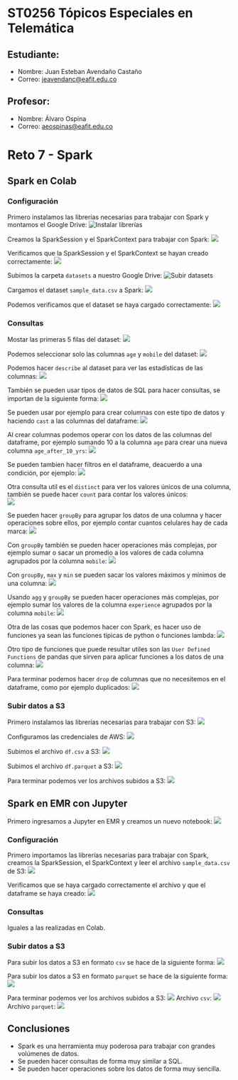 # ST0256 Tópicos Especiales en Telemática

## Estudiante:
- Nombre: Juan Esteban Avendaño Castaño
- Correo: jeavendanc@eafit.edu.co

## Profesor:
- Nombre: Álvaro Ospina
- Correo: aeospinas@eafit.edu.co

# Reto 7 - Spark

## Spark en Colab
### Configuración
Primero instalamos las librerías necesarias para trabajar con Spark
y montamos el Google Drive:
![Instalar librerías](./images/mount_drive_install_dependencies.png)

Creamos la SparkSession y el SparkContext para trabajar con Spark:
![](./images/session_context_set_up.png)

Verificamos que la SparkSession y el SparkContext se hayan creado correctamente:
![](./images/session_context_verify.png)

Subimos la carpeta `datasets` a nuestro Google Drive:
![Subir datasets](./images/drive_upload.png)

Cargamos el dataset `sample_data.csv` a Spark:
![](./images/load_dataset.png)

Podemos verificamos que el dataset se haya cargado correctamente:
![](./images/df_characteristics.png)

### Consultas
Mostar las primeras 5 filas del dataset:
![](./images/show_rows.png)

Podemos seleccionar solo las columnas `age` y `mobile` del dataset:
![](./images/limit_columns.png)

Podemos hacer `describe` al dataset para ver las estadísticas de las columnas:
![](./images/describe_dataset.png)

También se pueden usar tipos de datos de SQL para hacer consultas, se importan de la siguiente forma:
![](./images/import_sql_types.png)

Se pueden usar por ejemplo para crear columnas con este tipo de datos y haciendo `cast` a las columnas del dataframe:
![](./images/sql_type_use.png)

Al crear columnas podemos operar con los datos de las columnas del dataframe, por ejemplo sumando 10 a la columna `age` para crear una nueva columna `age_after_10_yrs`:
![](./images/operate_column.png)

Se pueden tambien hacer filtros en el dataframe, deacuerdo a una condición, por ejemplo:
![](./images/filters.png)

Otra consulta util es el `distinct` para ver los valores únicos de una columna, también se puede hacer `count` para contar los valores únicos:  
![](./images/distinct_count.png)

Se pueden hacer `groupBy` para agrupar los datos de una columna y hacer operaciones sobre ellos, por ejemplo contar cuantos celulares hay de cada marca:
![](./images/group_by_1.png)

Con `groupBy` también se pueden hacer operaciones más complejas, por ejemplo sumar o sacar  un promedio a los valores de cada columna agrupados por la columna `mobile`:
![](./images/group_by_2.png)

Con `groupBy`, `max` y `min` se pueden sacar los valores máximos y mínimos de una columna:
![](./images/group_by_3.png)

Usando `agg` y `groupBy` se pueden hacer operaciones más complejas, por ejemplo sumar los valores de la columna `experience` agrupados por la columna `mobile`:
![](./images/group_by_4.png)

Otra de las cosas que podemos hacer con Spark, es hacer uso de funciones ya sean las funciones típicas de python o funciones lambda:
![](./images/functions_and_lambda.png)

Otro tipo de funciones que puede resultar utiles son las `User Defined Functions` de pandas que sirven para aplicar funciones a los datos de una columna:
![](./images/functions_udf.png)

Para terminar podemos hacer `drop` de columnas que no necesitemos en el dataframe, como por ejemplo duplicados:
![](./images/drop.png)

### Subir datos a S3
Primero instalamos las librerías necesarias para trabajar con S3:
![](./images/s3_libraries.png)

Configuramos las credenciales de AWS:
![](./images/aws_credentials.png)

Subimos el archivo `df.csv` a S3:
![](./images/csv_upload.png)

Subimos el archivo `df.parquet` a S3:
![](./images/parquet_upload.png)

Para terminar podemos ver los archivos subidos a S3:
![](./images/files_in_s3.png)


## Spark en EMR con Jupyter
Primero ingresamos a Jupyter en EMR y creamos un nuevo notebook:
![](./images/jupyter_login.png)

### Configuración
Primero importamos las librerías necesarias para trabajar con Spark, creamos la SparkSession, el SparkContext y leer el archivo `sample_data.csv` de S3:
![](./images/jupyter_setup.png)

Verificamos que se haya cargado correctamente el archivo y que el dataframe se haya creado:
![](./images/verify_jupyter.png)


### Consultas
Iguales a las realizadas en Colab.

### Subir datos a S3
Para subir los datos a S3 en formato `csv` se hace de la siguiente forma:
![](./images/csv_jupyter.png)

Para subir los datos a S3 en formato `parquet` se hace de la siguiente forma:
![](./images/parquet_jupyter.png)

Para terminar podemos ver los archivos subidos a S3:
![](./images/s3_jupyter.png)
Archivo `csv`:
![](./images/s3_jupyter_csv.png)
Archivo `parquet`:
![](./images/s3_jupyter_parquet.png)

## Conclusiones
- Spark es una herramienta muy poderosa para trabajar con grandes volúmenes de datos.
- Se pueden hacer consultas de forma muy similar a SQL.
- Se pueden hacer operaciones sobre los datos de forma muy sencilla.
